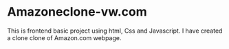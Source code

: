 # Amazoneclone-vw.com
This is frontend basic project using html, Css and Javascript. I have created a clone clone of Amazon.com webpage. 

